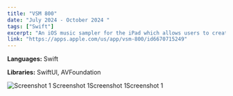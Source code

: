 ```yaml
---
title: "VSM 800"
date: "July 2024 - October 2024 "
tags: ["Swift"]
excerpt: "An iOS music sampler for the iPad which allows users to create their own beats."
link: "https://apps.apple.com/us/app/vsm-800/id6670715249"
---
```


**Languages:** Swift

**Libraries:** SwiftUI, AVFoundation

$$\text{}$$

![Screenshot 1 Screenshot 1Screenshot 1Screenshot 1](/images/vsm800_3.webp)
